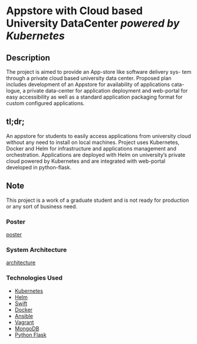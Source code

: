 # Appstore with Cloud based University DataCenter *powered by Kubernetes*

## Description
The project is aimed to provide an App-store like software delivery sys-
tem through a private cloud based university data center. Proposed plan
includes development of an Appstore for availability of applications cata-
logue, a private data-center for application deployment and web-portal for
easy accessibility as well as a standard application packaging format for
custom configured applications.

## tl;dr;
An appstore for students to easily access applications from university cloud without any need to install on local machines.
Project uses Kubernetes, Docker and Helm for infrastructure and applications
management and orchestration. Applications are deployed with Helm on university’s
private cloud powered by Kubernetes and are integrated with web-portal developed in python-flask.

## Note
This project is a work of a graduate student and is not ready for production or any sort of business need.

### Poster
[poster](EducationalCloudResources/poster.png)

### System Architecture
[architecture](EducationalCloudResources/project-archi.png)

### Technologies Used
+ [Kubernetes](https://kubernetes.io/)
+ [Helm](https://helm.sh/)
+ [Swift](https://github.com/appscode/swift)
+ [Docker](https://www.docker.com/)
+ [Ansible](https://www.ansible.com/)
+ [Vagrant](https://www.vagrantup.com/)
+ [MongoDB](https://www.mongodb.com/)
+ [Python Flask](flask.pocoo.org/)
